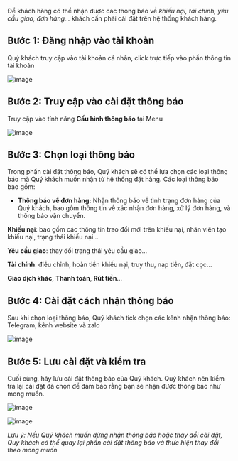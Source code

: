 
Để khách hàng có thể nhận được các thông báo về *khiếu nại, tài chính, yêu cầu giao, đơn hàng…* khách cần phải cài đặt trên hệ thống khách hàng.

## Bước 1: Đăng nhập vào tài khoản 
Quý khách truy cập vào tài khoản cá nhân, click trực tiếp vào phần thông tin tài khoản

![image](https://user-images.githubusercontent.com/121548042/213068956-f7a47c74-063d-45ce-82a8-196fd7e64e56.png)

## Bước 2: Truy cập vào cài đặt thông báo
Truy cập vào tính năng **Cấu hình thông báo** tại Menu

![image](https://github.com/gobizvn/gobiz-docs/assets/73226975/f66156f3-c6e5-4db8-be3c-f4c7d0233324)


## Bước 3: Chọn loại thông báo

Trong phần cài đặt thông báo, Quý khách sẽ có thể lựa chọn các loại thông báo mà Quý khách muốn nhận từ hệ thống đặt hàng. Các loại thông báo bao gồm:

- **Thông báo về đơn hàng:** Nhận thông báo về tình trạng đơn hàng của Quý khách, bao gồm thông tin về xác nhận đơn hàng, xử lý đơn hàng, và thông báo vận chuyển.

**Khiếu nại**: bao gồm các thông tin trao đổi mới trên khiếu nại, nhân viên tạo khiếu nại, trạng thái khiếu nại...

**Yêu cầu giao**: thay đổi trạng thái yêu cầu giao...

**Tài chính**: điều chỉnh, hoàn tiền khiếu nại, truy thu, nạp tiền, đặt cọc...

**Giao dịch khác**, **Thanh toán**, **Rút tiền**…

## Bước 4: Cài đặt cách nhận thông báo
Sau khi chọn loại thông báo, Quý khách tick chọn các kênh nhận thông báo: Telegram, kênh website và zalo

![image](https://user-images.githubusercontent.com/121548042/213068991-80637e2f-2788-483d-a3f6-5d6103973a89.png)

## Bước 5: Lưu cài đặt và kiểm tra
Cuối cùng, hãy lưu cài đặt thông báo của Quý khách. Quý khách nên kiểm tra lại cài đặt đã chọn để đảm bảo rằng bạn sẽ nhận được thông báo như mong muốn. 

![image](https://github.com/gobizvn/gobiz-docs/assets/73226975/28c8c4a2-58bc-4162-bd15-d79ddbee0aba)
 
![image](https://user-images.githubusercontent.com/121548042/213069007-d57af6a7-5daf-4c44-adf8-40e23a6a6bbb.png)

*Lưu ý: Nếu Quý khách muốn dừng nhận thông báo hoặc thay đổi cài đặt, Quý khách có thể quay lại phần cài đặt thông báo và thực hiện thay đổi theo mong muốn*
